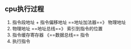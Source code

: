 ##  cpu执行过程
1. 指令段地址 + 指令偏移地址  	==地址加法器==》 物理地址
2. 物理地址     				==地址总线==》   索引到指令的位置
3. 指令缓存寄存器   		  《==数据总线==   	 指令 
4. 执行指令 
